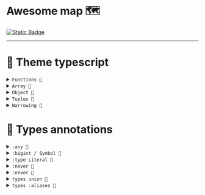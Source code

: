 # Awesome map 🗺️


  <a href="https://www.typescriptlang.org/docs/" target="_blank">
    <img alt="Static Badge" src="https://img.shields.io/badge/Documentation-%232a7aef?style=flat&logo=typescript&logoColor=%23fff&labelColor=%23000000">

  </a>
<hr>


# 🧩 Theme typescript

<details>
<summary><code>Functions 📌</code></summary>
  
### `Functions` : *Аннотация для функции*

- 🔗 [Theme/ Functions](../Awesome/theme/Functions/fn.md)
- 🔗 [off.Докуметация: Аннотация аргументов](https://www.typescriptlang.org/docs/handbook/2/functions.html)

</details>
<!-- ----------------------------------------------------------------- -->
<!-- ----------------------------------------------------------------- -->
<details>
<summary><code>Array 📌</code></summary>
  
### `Array` : *Аннотация для массивов*

- 🔗 [Theme/ Array](../Awesome/theme/Array/array.md)


</details>
<!-- ----------------------------------------------------------------- -->
<!-- ----------------------------------------------------------------- -->
<details>
<summary><code>Object 📌</code></summary>
  
### `Object` : *Аннотация для объектов*

> Редко используется 💡

- 🔗 [Theme/ Object](../Awesome/theme/Object/object.md)
- 🔗 [Theme/ Object Literal](../Awesome/theme/Object/object-literal.md)


</details>
<!-- ----------------------------------------------------------------- -->
<!-- ----------------------------------------------------------------- -->
<details>
<summary><code>Tuples 📌</code></summary>
  
### `Tuples` : *Кортежи*

- 🔗 [Theme/ Functions](../Awesome/theme/Tuples/Tuples.md)

```TypeScript

  // Tuples of three elements
  const tuples: [string, number, boolean] = ["Jane", 25, true];

```

</details>
<!-- ----------------------------------------------------------------- -->
<!-- ----------------------------------------------------------------- -->
<details>
<summary><code>Narrowing 📌</code></summary>
  
### `Narrowing` : *Механизм сужения типов*  

- 🔗 [Theme/ Narrowing](../Awesome/theme/Narrowing/Narrowing.md)
- 🔗 [off.Докуметация](https://www.typescriptlang.org/docs/handbook/2/narrowing.html)


```TypeScript

//# 2. Сужение с помощью проверки на истинность
function printLength(str: string | null) {
  if (str) {
    console.log(str.length);  // Здесь str точно не null
  } else {
    console.log("It's null or empty string");
  }
}

```

</details>


<!-- ----------------------------------------------------------------- -->
<!-- ----------------------------------------------------------------- -->
<!-- ----------------------------------------------------------------- -->
<!-- ----------------------------------------------------------------- -->


# 🧩 Types annotations

<!-- ----------------------------------------------------------------- -->
<!-- ----------------------------------------------------------------- -->
<details>
<summary><code>:any 📌</code></summary>
  
### Type :any - это дословно «любое значение». 💡

- 🔗 [types/ `any`](../Awesome/types/any/type-any.md)

```typescript 
  const random: any = 220; 
```

</details>
<!-- ----------------------------------------------------------------- -->
<!-- ----------------------------------------------------------------- -->
<details>
<summary><code>:bigint / Symbol 📌</code></summary>
  
### Type bigint and Symbol (Обычное определение) 💡

- 🔗 [types/ `bigint and Symbol`](../Awesome/types/bigintxSymbol/info.md)

</details>
<!-- ----------------------------------------------------------------- -->
<!-- ----------------------------------------------------------------- -->
<details>
<summary><code>:type Literal 📌</code></summary>
  
### `Type literal` Фиксирует конкретное значение переменной 

- 🔗 [types/ `literal`](../Awesome/types/literal/literal.md)

```typescript
  let msg: 'Hello' = 'Hello';
  const salary: 999 = 999;
  const yes: true = true;
```

</details>
<!-- ----------------------------------------------------------------- -->
<!-- ----------------------------------------------------------------- -->
<details>
<summary><code>:never 📌</code></summary>
  
### Функция никогда не возвращает значение. `type :never`

- 🔗[types/ `never`](../Awesome/types/never/type-never.md)

</details>

<!-- ----------------------------------------------------------------- -->
<!-- ----------------------------------------------------------------- -->
<details>
<summary><code>:never 📌</code></summary>
  
### Types null / undefined (обычное определение)

- 🔗 [types/ `null and undefined`](../Awesome/types/nullxUndefined/info.md)

</details>
<!-- ----------------------------------------------------------------- -->
<!-- ----------------------------------------------------------------- -->
<details>
<summary><code>types union 📌</code></summary>
  
### Union объединяет несколько типов в один.

- 🔗 [types/ `union`](../Awesome/types/union/union.md)

```TypeScript

  function showMsgUnion(msg: string | number): void {
    console.log(msg);
  }
  showMsgUnion('Строка');
  showMsgUnion('Число');

```
</details>
<!-- ----------------------------------------------------------------- -->
<!-- ----------------------------------------------------------------- -->
<details>
<summary><code>types :aliases 📌</code></summary>
  
### Aliases - Это удобно сохранять перебор Union.

- 🔗 [types/ `aliases`](../Awesome/types/aliases/aliases.md)
- 🔗 [off.Докуметация: types aliases](https://www.typescriptlang.org/docs/handbook/declaration-files/by-example.html#reusable-types-type-aliases)

```TypeScript
  type Animals = 'cat' | 'dog' | 'monkey';
```
</details>
<!-- ----------------------------------------------------------------- -->
<!-- ----------------------------------------------------------------- -->















